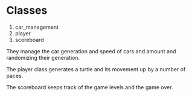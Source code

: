 # Classes
1. car_management
2. player
3. scoreboard

They manage the car generation and speed of cars and amount and randomizing their generation.

The player class generates a turtle and its movement up by a number of paces.

The scoreboard keeps track of the game levels and the game over.